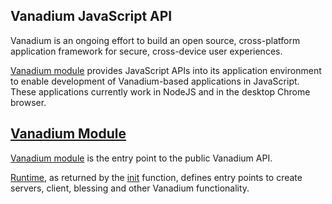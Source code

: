 ## Vanadium JavaScript API
Vanadium is an ongoing effort to build an open source, cross-platform application framework for secure, cross-device user experiences.

[Vanadium module](./module-vanadium.html) provides JavaScript APIs into its application environment to enable development of Vanadium-based applications in JavaScript. These applications currently work in NodeJS and in the desktop Chrome browser.

## [Vanadium Module](./module-vanadium.html)
[Vanadium module](./module-vanadium.html) is the entry point to the public Vanadium API.

[Runtime](./module-vanadium-Runtime.html), as returned by the
[init](module-vanadium.html#.init) function, defines entry points to create servers, client, blessing and other Vanadium functionality.
